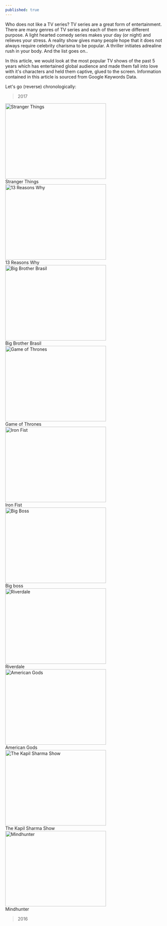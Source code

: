 ```yaml
---
published: true
---
```

Who does not like a TV series? TV series are a great form of entertainment. There are many genres of TV series and each of them serve different purpose. A light hearted comedy series makes your day (or night) and relieves your stress. A reality show gives many people hope that it does not always require celebrity charisma to be popular. A thriller initiates adrealine rush in your body. And the list goes on.. 

In this article, we would look at the most popular TV shows of the past 5 years which has entertained global audience and made them fall into love with it's characters and held them captive, glued to the screen. Information contained in this article is sourced from Google Keywords Data.

Let's go (reverse) chronologically:

> 2017

<div class="carousel1 js-flickity" data-flickity='{}'>
  <div class="item">
      <img src="https://s15.postimg.cc/4zzk5hfsb/Stranger_Things_logo.png" alt="Stranger Things" width="320" height="240" />
      <div class="title">Stranger Things</div>
  </div>
 <div class="item">
      <img src="https://s15.postimg.cc/uirwii723/Netflix_s_13_Reasons_Why_title_screen.png" alt="13 Reasons Why" width="320" height="240"/>
      <div class="title">13 Reasons Why</div>
	</div>
<div class="item">
    <img src="https://s15.postimg.cc/pwvsa4qnv/Big_Brother_Brasil_logo_4.jpg" alt="Big Brother Brasil" width="320" height="240"/>
      <div class="title">Big Brother Brasil</div>
</div>
<div class="item">
  <img src="https://s15.postimg.cc/gp3jtf463/250px-_Game_of_Thrones_title_card.jpg" alt="Game of Thrones" width="320" height="240"/>
	<div class="title">Game of Thrones</div>
</div>
<div class="item">
  <img src="https://s15.postimg.cc/ky89vmpfv/Iron_Fist_Netflix.png" alt="Iron Fist" width="320" height="240" /> 
	<div class="title">Iron Fist</div>
</div>
<div class="item">
  <img src="https://s15.postimg.cc/csq7xge1n/India_Tvf70f37_bigg_boss.jpg" alt="Big Boss" width="320" height="240"/>
	<div class="title">Big boss</div>
</div>
<div class="item">
  <img src="https://s15.postimg.cc/p7czxt0ez/Riverdale.png" alt="Riverdale" width="320" height="240"/>
	<div class="title">Riverdale</div>
</div>
<div class="item">
  <img src="https://s15.postimg.cc/9lvodtlvv/American_Gods_logo.png" alt="American Gods" width="320" height="240"/>
	<div class="title">American Gods</div>
</div>
<div class="item">
  <img src="https://s15.postimg.cc/roor52s17/The_Kapil_Sharma_Show.png" alt="The Kapil Sharma Show" width="320" height="240" />
	<div class="title">The Kapil Sharma Show</div>
</div>
  <div class="item">
  <img src="https://s15.postimg.cc/sqyxnkl4b/250px-_Mindhunter_Logo.png" alt="Mindhunter" width="320" height="240" />
      <div class="title">Mindhunter</div>
  </div>
</div>

>2016